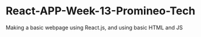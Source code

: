 # React-APP-Week-13-Promineo-Tech
Making a basic webpage using React.js, and using basic HTML and JS
